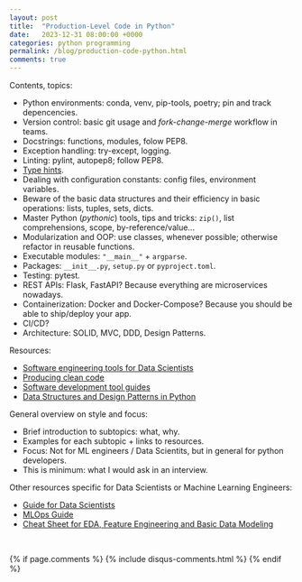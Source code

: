 ```yaml
---
layout: post
title:  "Production-Level Code in Python"
date:   2023-12-31 08:00:00 +0000
categories: python programming
permalink: /blog/production-code-python.html
comments: true
---
```


Contents, topics:

- Python environments: conda, venv, pip-tools, poetry; pin and track depencencies.
- Version control: basic git usage and *fork-change-merge* workflow in teams.
- Docstrings: functions, modules, folow PEP8.
- Exception handling: try-except, logging.
- Linting: pylint, autopep8; follow PEP8.
- [Type hints](https://docs.python.org/3/library/typing.html).
- Dealing with configuration constants: config files, environment variables.
- Beware of the basic data structures and their efficiency in basic operations: lists, tuples, sets, dicts.
- Master Python (*pythonic*) tools, tips and tricks: `zip()`, list comprehensions, scope, by-reference/value...
- Modularization and OOP: use classes, whenever possible; otherwise refactor in reusable functions.
- Executable modules: `"__main__"` + `argparse`.
- Packages: `__init__.py`, `setup.py` or `pyproject.toml`.
- Testing: pytest.
- REST APIs: Flask, FastAPI? Because everything are microservices nowadays.
- Containerization: Docker and Docker-Compose? Because you should be able to ship/deploy your app.
- CI/CD?
- Architecture: SOLID, MVC, DDD, Design Patterns.

Resources:

- [Software engineering tools for Data Scientists](https://github.com/mxagar/data_science_udacity/blob/main/02_SoftwareEngineering/DSND_SWEngineering.md)
- [Producing clean code](https://github.com/mxagar/mlops_udacity/blob/main/01_Clean_Code/MLOpsND_CleanCode.md)
- [Software development tool guides](https://github.com/mxagar/tool_guides)
- [Data Structures and Design Patterns in Python](https://github.com/mxagar/python_software_engineering)

General overview on style and focus:

- Brief introduction to subtopics: what, why.
- Examples for each subtopic + links to resources.
- Focus: Not for ML engineers / Data Scientits, but in general for python developers.
- This is minimum: what I would ask in an interview.

Other resources specific for Data Scientists or Machine Learning Engineers:

- [Guide for Data Scientists](https://github.com/mxagar/data_science_udacity)
- [MLOps Guide](https://github.com/mxagar/mlops_udacity)
- [Cheat Sheet for EDA, Feature Engineering and Basic Data Modeling](https://github.com/mxagar/eda_fe_summary)

<br>

{% if page.comments %} 
{% include disqus-comments.html %}
{% endif %}